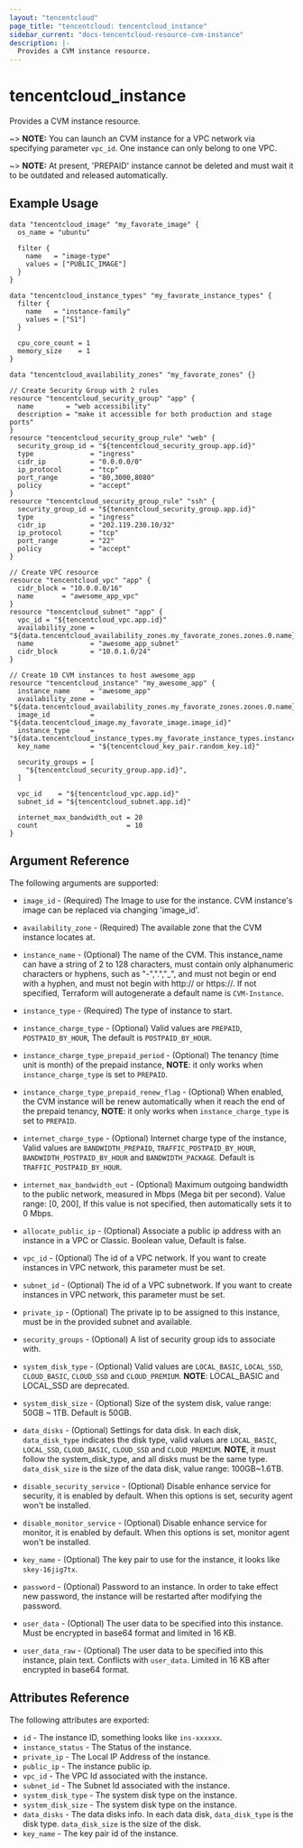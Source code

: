```yaml
---
layout: "tencentcloud"
page_title: "tencentcloud: tencentcloud_instance"
sidebar_current: "docs-tencentcloud-resource-cvm-instance"
description: |-
  Provides a CVM instance resource.
---
```


# tencentcloud_instance

Provides a CVM instance resource.

~> **NOTE:** You can launch an CVM instance for a VPC network via specifying parameter `vpc_id`. One instance can only belong to one VPC.

~> **NOTE:** At present, 'PREPAID' instance cannot be deleted and must wait it to be outdated and released automatically.

## Example Usage

```hcl
data "tencentcloud_image" "my_favorate_image" {
  os_name = "ubuntu"

  filter {
    name   = "image-type"
    values = ["PUBLIC_IMAGE"]
  }
}

data "tencentcloud_instance_types" "my_favorate_instance_types" {
  filter {
    name   = "instance-family"
    values = ["S1"]
  }

  cpu_core_count = 1
  memory_size    = 1
}

data "tencentcloud_availability_zones" "my_favorate_zones" {}

// Create Security Group with 2 rules
resource "tencentcloud_security_group" "app" {
  name        = "web accessibility"
  description = "make it accessible for both production and stage ports"
}
resource "tencentcloud_security_group_rule" "web" {
  security_group_id = "${tencentcloud_security_group.app.id}"
  type              = "ingress"
  cidr_ip           = "0.0.0.0/0"
  ip_protocol       = "tcp"
  port_range        = "80,3000,8080"
  policy            = "accept"
}
resource "tencentcloud_security_group_rule" "ssh" {
  security_group_id = "${tencentcloud_security_group.app.id}"
  type              = "ingress"
  cidr_ip           = "202.119.230.10/32"
  ip_protocol       = "tcp"
  port_range        = "22"
  policy            = "accept"
}

// Create VPC resource
resource "tencentcloud_vpc" "app" {
  cidr_block = "10.0.0.0/16"
  name       = "awesome_app_vpc"
}
resource "tencentcloud_subnet" "app" {
  vpc_id = "${tencentcloud_vpc.app.id}"
  availability_zone = "${data.tencentcloud_availability_zones.my_favorate_zones.zones.0.name}"
  name              = "awesome_app_subnet"
  cidr_block        = "10.0.1.0/24"
}

// Create 10 CVM instances to host awesome_app
resource "tencentcloud_instance" "my_awesome_app" {
  instance_name     = "awesome_app"
  availability_zone = "${data.tencentcloud_availability_zones.my_favorate_zones.zones.0.name}"
  image_id          = "${data.tencentcloud_image.my_favorate_image.image_id}"
  instance_type     = "${data.tencentcloud_instance_types.my_favorate_instance_types.instance_types.0.instance_type}"
  key_name          = "${tencentcloud_key_pair.random_key.id}"

  security_groups = [
    "${tencentcloud_security_group.app.id}",
  ]
  
  vpc_id    = "${tencentcloud_vpc.app.id}"
  subnet_id = "${tencentcloud_subnet.app.id}"
  
  internet_max_bandwidth_out = 20
  count                      = 10
}
```

## Argument Reference

The following arguments are supported:

* `image_id` - (Required) The Image to use for the instance. CVM instance's image can be replaced via changing 'image_id'.

* `availability_zone` - (Required) The available zone that the CVM instance locates at.

* `instance_name` - (Optional) The name of the CVM. This instance_name can have a string of 2 to 128 characters, must contain only alphanumeric characters or hyphens, such as "-",".","_", and must not begin or end with a hyphen, and must not begin with http:// or https://. If not specified, Terraform will autogenerate a default name is `CVM-Instance`.

* `instance_type` - (Required) The type of instance to start.

* `instance_charge_type` - (Optional) Valid values are `PREPAID`, `POSTPAID_BY_HOUR`, The default is `POSTPAID_BY_HOUR`.

* `instance_charge_type_prepaid_period` - (Optional) The tenancy (time unit is month) of the prepaid instance, **NOTE**: it only works when `instance_charge_type` is set to `PREPAID`.

* `instance_charge_type_prepaid_renew_flag` - (Optional) When enabled, the CVM instance will be renew automatically when it reach the end of the prepaid tenancy, **NOTE**: it only works when `instance_charge_type` is set to `PREPAID`.

* `internet_charge_type` - (Optional) Internet charge type of the instance, Valid values are `BANDWIDTH_PREPAID`, `TRAFFIC_POSTPAID_BY_HOUR`, `BANDWIDTH_POSTPAID_BY_HOUR` and `BANDWIDTH_PACKAGE`. Default is `TRAFFIC_POSTPAID_BY_HOUR`.

* `internet_max_bandwidth_out` - (Optional) Maximum outgoing bandwidth to the public network, measured in Mbps (Mega bit per second). Value range:  [0, 200], If this value is not specified, then automatically sets it to 0 Mbps.

* `allocate_public_ip` - (Optional) Associate a public ip address with an instance in a VPC or Classic. Boolean value, Default is false.

* `vpc_id` - (Optional) The id of a VPC network. If you want to create instances in VPC network, this parameter must be set.

* `subnet_id` - (Optional) The id of a VPC subnetwork. If you want to create instances in VPC network, this parameter must be set.

* `private_ip` - (Optional) The private ip to be assigned to this instance, must be in the provided subnet and available.

* `security_groups` - (Optional)  A list of security group ids to associate with.

* `system_disk_type` - (Optional) Valid values are `LOCAL_BASIC`, `LOCAL_SSD`,  `CLOUD_BASIC`, `CLOUD_SSD` and `CLOUD_PREMIUM`. **NOTE**: LOCAL_BASIC and LOCAL_SSD are deprecated.

* `system_disk_size` - (Optional) Size of the system disk, value range: 50GB ~ 1TB. Default is 50GB.

* `data_disks` - (Optional) Settings for data disk. In each disk, `data_disk_type` indicates the disk type, valid values are `LOCAL_BASIC`, `LOCAL_SSD`,  `CLOUD_BASIC`, `CLOUD_SSD` and `CLOUD_PREMIUM`. **NOTE**, it must follow the system_disk_type, and all disks must be the same type. `data_disk_size` is the size of the data disk, value range: 100GB~1.6TB.

* `disable_security_service` - (Optional) Disable enhance service for security, it is enabled by default. When this options is set, security agent won't be installed.

* `disable_monitor_service` - (Optional) Disable enhance service for monitor, it is enabled by default. When this options is set, monitor agent won't be installed.

* `key_name` - (Optional) The key pair to use for the instance, it looks like `skey-16jig7tx`.

* `password` - (Optional) Password to an instance. In order to take effect new password, the instance will be restarted after modifying the password.

* `user_data` - (Optional) The user data to be specified into this instance. Must be encrypted in base64 format and limited in 16 KB.

* `user_data_raw` - (Optional) The user data to be specified into this instance, plain text. Conflicts with `user_data`. Limited in 16 KB after encrypted in base64 format.

## Attributes Reference

The following attributes are exported:

* `id` - The instance ID, something looks like `ins-xxxxxx`.
* `instance_status` - The Status of the instance.
* `private_ip` - The Local IP Address of the instance.
* `public_ip` - The instance public ip.
* `vpc_id` - The VPC Id associated with the instance.
* `subnet_id` - The Subnet Id associated with the instance.
* `system_disk_type` - The system disk type on the instance.
* `system_disk_size` - The system disk type on the instance.
* `data_disks` - The data disks info. In each data disk, `data_disk_type` is the disk type. `data_disk_size` is the size of the disk.
* `key_name` - The key pair id of the instance.
